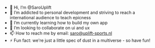 - 👋 Hi, I’m @SaroUplift
- 👀 I’m addicted to personal development and striving to reach a international audience to teach epicness
- 🌱 I’m currently learning how to build my own app
- 💞️ I’m looking to collaborate on ui and ux
- 📫 How to reach me by email: saro@uplift-sports.nl
- ⚡ Fun fact: we're just a little spec of dust in a multiverse - so have fun!


<!---
SaroUplift/SaroUplift is a ✨ special ✨ repository because its `README.md` (this file) appears on your GitHub profile.
You can click the Preview link to take a look at your changes.
--->
